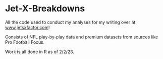 # Jet-X-Breakdowns

All the code used to conduct my analyses for my writing over at www.jetsxfactor.com!

Consists of NFL play-by-play data and premium datasets from sources like Pro Football Focus.

Work is all done in R as of 2/2/23.
